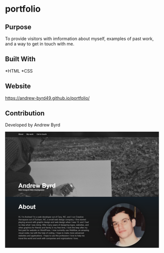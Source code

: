 # portfolio

## Purpose
To provide visitors with imformation about myself, examples of past work, and a way to get in touch with me.

## Built With
*HTML
*CSS

## Website
https://andrew-byrd49.github.io/portfolio/

## Contribution
Developed by Andrew Byrd

![site-screenshot](./assets/images/site.png)